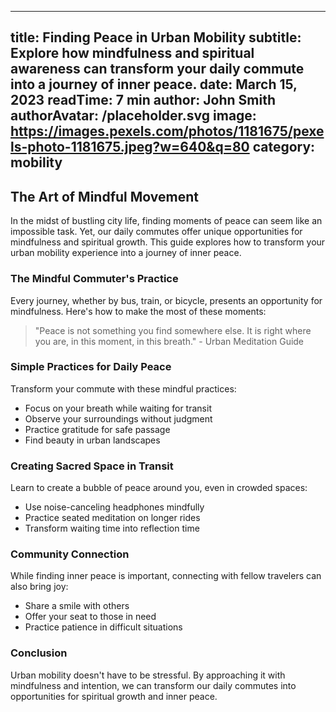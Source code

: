 
---
title: Finding Peace in Urban Mobility
subtitle: Explore how mindfulness and spiritual awareness can transform your daily commute into a journey of inner peace.
date: March 15, 2023
readTime: 7 min
author: John Smith
authorAvatar: /placeholder.svg
image: https://images.pexels.com/photos/1181675/pexels-photo-1181675.jpeg?w=640&q=80
category: mobility
---

## The Art of Mindful Movement

In the midst of bustling city life, finding moments of peace can seem like an impossible task. Yet, our daily commutes offer unique opportunities for mindfulness and spiritual growth. This guide explores how to transform your urban mobility experience into a journey of inner peace.

### The Mindful Commuter's Practice

Every journey, whether by bus, train, or bicycle, presents an opportunity for mindfulness. Here's how to make the most of these moments:

> "Peace is not something you find somewhere else. It is right where you are, in this moment, in this breath." - Urban Meditation Guide

### Simple Practices for Daily Peace

Transform your commute with these mindful practices:
* Focus on your breath while waiting for transit
* Observe your surroundings without judgment
* Practice gratitude for safe passage
* Find beauty in urban landscapes

### Creating Sacred Space in Transit

Learn to create a bubble of peace around you, even in crowded spaces:
* Use noise-canceling headphones mindfully
* Practice seated meditation on longer rides
* Transform waiting time into reflection time

### Community Connection

While finding inner peace is important, connecting with fellow travelers can also bring joy:
* Share a smile with others
* Offer your seat to those in need
* Practice patience in difficult situations

### Conclusion

Urban mobility doesn't have to be stressful. By approaching it with mindfulness and intention, we can transform our daily commutes into opportunities for spiritual growth and inner peace.
